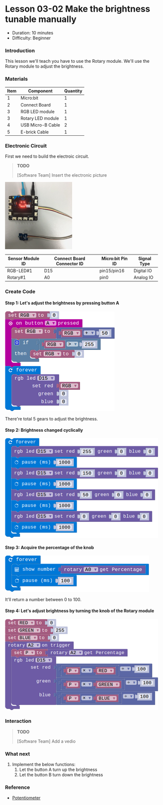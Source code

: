 # Lesson 03-02 Make the brightness tunable manually

- Duration: 10 minutes
- Difficulty: Beginner

### Introduction

This lesson we'll teach you have to use the Rotary module. We'll use the Rotary module to adjust the brightness.

### Materials

| Item | Component         | Quantity |
| ---- | ----------------- | -------- |
| 1    | Micro:bit         | 1        |
| 2    | Connect Board     | 1        |
| 3    | RGB LED module    | 1        |
| 3    | Rotary LED module | 1        |
| 4    | USB Micro-B Cable | 2        |
| 5    | E-brick Cable     | 1        |

### Electronic Circuit

First we need to build the electroic circuit. 

> **TODO**
>
> [Software Team] Insert the electronic picture

![dfsd](./_image/lesson-03-01/electronic_circuit.png)

| Sensor Module ID | Connect Board Connector ID | Micro:bit Pin ID | Signal Type |
| ---------------- | -------------------------- | ---------------- | ----------- |
| RGB-LED#1        | D15                        | pin15/pin16      | Digital IO  |
| Rotary#1         | A0                         | pin0             | Analog IO   |

### Create Code

#### Step 1: Let's adjust the brightness by pressing button A

 ![dfsd](./_image/lesson-03-02/button_light.png) 



There're total 5 gears to adjust the brightness.

#### Step 2: Brightness changed cyclically

 ![dfsd](./_image/lesson-03-02/light_change.png)

#### Step 3: Acquire the percentage of the knob

![dfsd](./_image/lesson-03-02/get_rotary_percentage.png) 

It'll return a number between 0 to 100.

#### Step 4: Let's adjust brightness by turning the knob of the Rotary module 

 ![dfsd](./_image/lesson-03-02/on-rotary-change.png) 

### Interaction

>  **TODO**
>
> [Software Team] Add a vedio

### What next

1. Implement the below functions:
   1. Let the button A turn up the brightness
   2. Let the button B turn down the brightness

### Reference

- [Potentiometer](https://en.wikipedia.org/wiki/Potentiometer)

